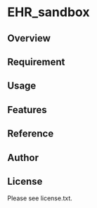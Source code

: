 # EHR_sandbox 

## Overview


## Requirement


## Usage


## Features


## Reference


## Author


## License

Please see license.txt.
